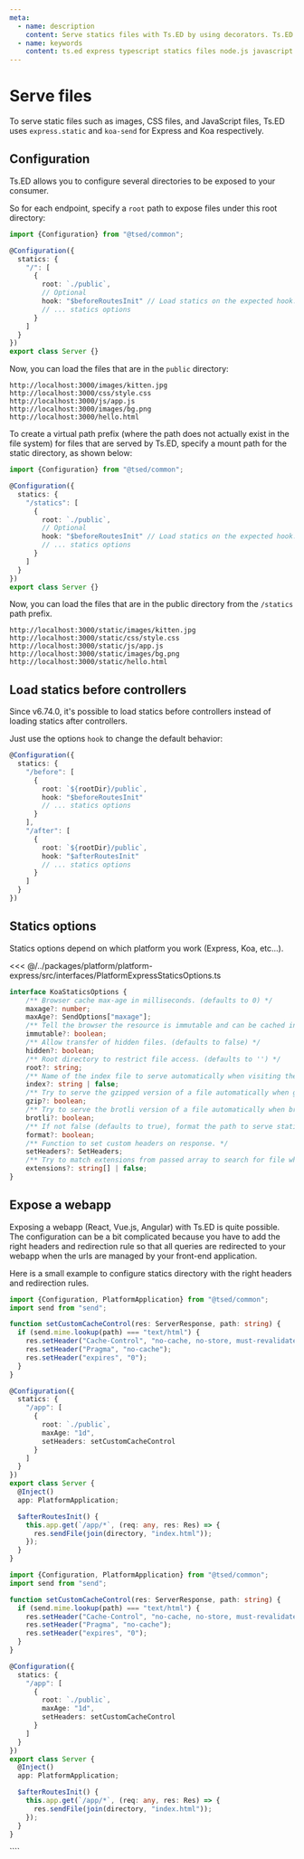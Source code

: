 ```yaml
---
meta:
  - name: description
    content: Serve statics files with Ts.ED by using decorators. Ts.ED is built on top of Express/Koa and use TypeScript language.
  - name: keywords
    content: ts.ed express typescript statics files node.js javascript decorators
---
```


# Serve files

To serve static files such as images, CSS files, and JavaScript files, Ts.ED uses `express.static` and `koa-send` for Express and Koa respectively.

## Configuration

Ts.ED allows you to configure several directories to be exposed to your consumer.

So for each endpoint, specify a `root` path to expose files under this root directory:

```typescript
import {Configuration} from "@tsed/common";

@Configuration({
  statics: {
    "/": [
      {
        root: `./public`,
        // Optional
        hook: "$beforeRoutesInit" // Load statics on the expected hook. Default: $afterRoutesInit
        // ... statics options
      }
    ]
  }
})
export class Server {}
```

Now, you can load the files that are in the `public` directory:

```
http://localhost:3000/images/kitten.jpg
http://localhost:3000/css/style.css
http://localhost:3000/js/app.js
http://localhost:3000/images/bg.png
http://localhost:3000/hello.html
```

To create a virtual path prefix (where the path does not actually exist in the file system) for files that are served by Ts.ED, specify a mount path for the static directory, as shown below:

```typescript
import {Configuration} from "@tsed/common";

@Configuration({
  statics: {
    "/statics": [
      {
        root: `./public`,
        // Optional
        hook: "$beforeRoutesInit" // Load statics on the expected hook. Default: $afterRoutesInit
        // ... statics options
      }
    ]
  }
})
export class Server {}
```

Now, you can load the files that are in the public directory from the `/statics` path prefix.

```
http://localhost:3000/static/images/kitten.jpg
http://localhost:3000/static/css/style.css
http://localhost:3000/static/js/app.js
http://localhost:3000/static/images/bg.png
http://localhost:3000/static/hello.html
```

## Load statics before controllers <Badge text="v6.74.0+" />

Since v6.74.0, it's possible to load statics before controllers instead of loading statics after controllers.

Just use the options `hook` to change the default behavior:

```typescript
@Configuration({
  statics: {
    "/before": [
      {
        root: `${rootDir}/public`,
        hook: "$beforeRoutesInit"
        // ... statics options
      }
    ],
    "/after": [
      {
        root: `${rootDir}/public`,
        hook: "$afterRoutesInit"
        // ... statics options
      }
    ]
  }
})
```

## Statics options

Statics options depend on which platform you work (Express, Koa, etc...).

<Tabs class="-code">
  <Tab label="Express.js">

<<< @/../packages/platform/platform-express/src/interfaces/PlatformExpressStaticsOptions.ts

  </Tab>
  <Tab label="Koa.js">
 
```typescript
interface KoaStaticsOptions {
    /** Browser cache max-age in milliseconds. (defaults to 0) */
    maxage?: number;
    maxAge?: SendOptions["maxage"];
    /** Tell the browser the resource is immutable and can be cached indefinitely. (defaults to false) */
    immutable?: boolean;
    /** Allow transfer of hidden files. (defaults to false) */
    hidden?: boolean;
    /** Root directory to restrict file access. (defaults to '') */
    root?: string;
    /** Name of the index file to serve automatically when visiting the root location. (defaults to none) */
    index?: string | false;
    /** Try to serve the gzipped version of a file automatically when gzip is supported by a client and if the requested file with .gz extension exists. (defaults to true). */
    gzip?: boolean;
    /** Try to serve the brotli version of a file automatically when brotli is supported by a client and if the requested file with .br extension exists. (defaults to true). */
    brotli?: boolean;
    /** If not false (defaults to true), format the path to serve static file servers and not require a trailing slash for directories, so that you can do both /directory and /directory/. */
    format?: boolean;
    /** Function to set custom headers on response. */
    setHeaders?: SetHeaders;
    /** Try to match extensions from passed array to search for file when no extension is sufficed in URL. First found is served. (defaults to false) */
    extensions?: string[] | false;
}
```
  
  </Tab>
</Tabs>

## Expose a webapp

Exposing a webapp (React, Vue.js, Angular) with Ts.ED is quite possible.
The configuration can be a bit complicated because you have to add the right headers and redirection rule so that all queries are redirected to your webapp when the urls are managed by your front-end application.

Here is a small example to configure statics directory with the right headers and redirection rules.

<Tabs class="-code">
  <Tab label="Express.js">

```typescript
import {Configuration, PlatformApplication} from "@tsed/common";
import send from "send";

function setCustomCacheControl(res: ServerResponse, path: string) {
  if (send.mime.lookup(path) === "text/html") {
    res.setHeader("Cache-Control", "no-cache, no-store, must-revalidate");
    res.setHeader("Pragma", "no-cache");
    res.setHeader("expires", "0");
  }
}

@Configuration({
  statics: {
    "/app": [
      {
        root: `./public`,
        maxAge: "1d",
        setHeaders: setCustomCacheControl
      }
    ]
  }
})
export class Server {
  @Inject()
  app: PlatformApplication;

  $afterRoutesInit() {
    this.app.get(`/app/*`, (req: any, res: Res) => {
      res.sendFile(join(directory, "index.html"));
    });
  }
}
```

  </Tab>
  <Tab label="Koa.js">

```typescript
import {Configuration, PlatformApplication} from "@tsed/common";
import send from "send";

function setCustomCacheControl(res: ServerResponse, path: string) {
  if (send.mime.lookup(path) === "text/html") {
    res.setHeader("Cache-Control", "no-cache, no-store, must-revalidate");
    res.setHeader("Pragma", "no-cache");
    res.setHeader("expires", "0");
  }
}

@Configuration({
  statics: {
    "/app": [
      {
        root: `./public`,
        maxAge: "1d",
        setHeaders: setCustomCacheControl
      }
    ]
  }
})
export class Server {
  @Inject()
  app: PlatformApplication;

  $afterRoutesInit() {
    this.app.get(`/app/*`, (req: any, res: Res) => {
      res.sendFile(join(directory, "index.html"));
    });
  }
}
```

  </Tab>
</Tabs>
````
